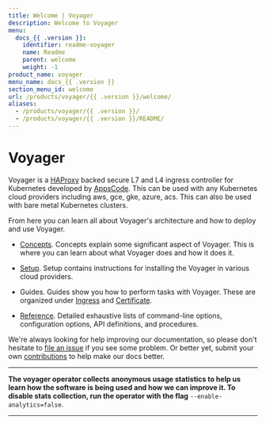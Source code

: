 ```yaml
---
title: Welcome | Voyager
description: Welcome to Voyager
menu:
  docs_{{ .version }}:
    identifier: readme-voyager
    name: Readme
    parent: welcome
    weight: -1
product_name: voyager
menu_name: docs_{{ .version }}
section_menu_id: welcome
url: /products/voyager/{{ .version }}/welcome/
aliases:
  - /products/voyager/{{ .version }}/
  - /products/voyager/{{ .version }}/README/
---
```


# Voyager

Voyager is a [HAProxy](http://www.haproxy.org/) backed secure L7 and L4 ingress controller for Kubernetes developed by [AppsCode](https://appscode.com). This can be used with any Kubernetes cloud providers including aws, gce, gke, azure, acs. This can also be used with bare metal Kubernetes clusters.

From here you can learn all about Voyager's architecture and how to deploy and use Voyager.

- [Concepts](/docs/concepts/). Concepts explain some significant aspect of Voyager. This
is where you can learn about what Voyager does and how it does it.

- [Setup](/docs/setup/). Setup contains instructions for installing
  the Voyager in various cloud providers.

- Guides. Guides show you how to perform tasks with Voyager. These are organized under [Ingress](/docs/guides/ingress) and [Certificate](/docs/guides/certificate).

- [Reference](/docs/reference/). Detailed exhaustive lists of
command-line options, configuration options, API definitions, and procedures.

We're always looking for help improving our documentation, so please don't hesitate to
[file an issue](https://github.com/voyagermesh/voyager/issues/new) if you see some problem.
Or better yet, submit your own [contributions](/docs/CONTRIBUTING.md) to help
make our docs better.

---

**The voyager operator collects anonymous usage statistics to help us learn how the software is being used and how we can improve it.
To disable stats collection, run the operator with the flag** `--enable-analytics=false`.

---
